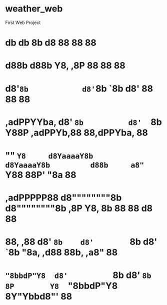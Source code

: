 # weather_web
 First Web Project

#                    db                db         8b        d8          88  88           88 
#                   d88b              d88b         Y8,    ,8P           88  88           88 
#                  d8'`8b            d8'`8b         `8b  d8'            88  88           88 
# ,adPPYYba,      d8'  `8b          d8'  `8b          Y88P      ,adPPYb,88  88,dPPYba,   88
# ""     `Y8     d8YaaaaY8b        d8YaaaaY8b         d88b     a8"    `Y88  88P'    "8a  88
# ,adPPPPP88    d8""""""""8b      d8""""""""8b      ,8P  Y8,   8b       88  88       d8  88
# 88,    ,88   d8'        `8b    d8'        `8b    d8'    `8b  "8a,   ,d88  88b,   ,a8"  88
# `"8bbdP"Y8  d8'          `8b  d8'          `8b  8P        Y8  `"8bbdP"Y8  8Y"Ybbd8"'   88 
